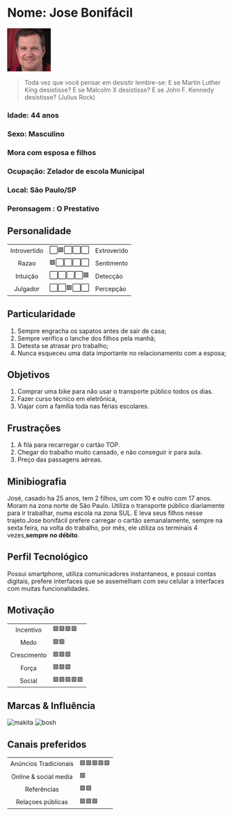 # Nome: Jose Bonifácil 
<img src="persona1.png" width="100px;" alt="Jose Bonifácil "/>

>Toda vez que você pensar em desistir lembre-se: E se Martin Luther King desistisse? E se Malcolm X desistisse? E se John F. Kennedy desistisse? (Julius Rock)

### Idade: 44 anos
### Sexo: Masculino
### Mora com esposa e filhos
### Ocupação: Zelador de escola Municipal
### Local: São Paulo/SP
### Peronsagem : O Prestativo

## Personalidade
<table>
    <tr>
      <td align="center">
	  Introvertido
	 </td>
      <td align="center">
	  	⬜🟩⬜⬜⬜
	</td>
    <td>Extroverido</td>
	</tr> 
     <tr>
      <td align="center">
	 Razao
	 </td>
      <td align="center">
	  	🟩⬜⬜⬜⬜
	</td>
    <td>Sentimento</td>
	</tr> 
    <tr>
      <td align="center">
	 Intuição
	 </td>
      <td align="center">
	  	⬜⬜⬜⬜🟩
	</td>
    <td>Detecção</td>
	</tr> 
     <tr>
      <td align="center">
	 Julgador
	 </td>
      <td align="center">
	  	⬜⬜🟩⬜⬜
	</td>
    <td>Percepção</td>
	</tr> 
</table>

## Particularidade
1. Sempre engracha os sapatos antes de sair de casa;
2. Sempre verifica o lanche dos filhos pela manhã;
3. Detesta se atrasar pro trabalho;
4. Nunca esqueceu uma data importante no relacionamento com a esposa;
## Objetivos
1. Comprar uma bike para não usar o transporte público todos os dias.
2. Fazer  curso técnico em eletrônica,
3. Viajar com a família toda nas férias escolares.

## Frustrações

1. A fila para recarregar o cartão TOP.
2. Chegar do trabalho muito cansado, e não conseguir ir para aula.
3. Preço das passagens aéreas.

## Minibiografia
José, casado ha 25 anos, tem 2 filhos, um com 10 e outro com 17 anos. Moram na zona norte de São Paulo.
Utiliza o transporte público diariamente para ir trabalhar, numa escola na zona SUL. E leva seus filhos nesse trajeto.Jose bonifácil prefere carregar o cartão semanalamente, sempre na sexta feira, na volta do trabalho, por mês, ele utiliza os terminais 4 vezes,**sempre no débito**.

## Perfil Tecnológico
Possui smartphone, utiliza comunicadores instantaneos, e possui contas digitais, prefere interfaces que se assemelham com seu celular a interfaces com muitas funcionalidades.


## Motivação
<table>
    <tr>
      <td align="center">
	 Incentivo
	 </td>
      <td >
	  	🟩🟩🟩🟩
     <tr>
      <td align="center">
	Medo
	 </td>
      <td >
	  	🟩🟩
	</td>
	</tr> 
    <tr>
      <td align="center">
	Crescimento
	 </td>
      <td >
	  	🟩🟩🟩
	</td>
	</tr> 
     <tr>
      <td align="center">
	Força
	 </td>
      <td >
	  	🟩🟩🟩
	</td>
	</tr> 
    <tr>
      <td align="center">
	 Social
	 </td>
      <td >
	  	🟩🟩🟩🟩🟩
     <tr>
</table>

## Marcas & Influência
<img src='https://encrypted-tbn0.gstatic.com/images?q=tbn:ANd9GcT_ZbNeX184s7isRCTePcjqGaU_WN2z4itvkiJGybw5iMSXEdNVTZHAFwGl_1Ql_VehF8g&usqp=CAU' width= '100px' alt='makita'>

<img src='https://upload.wikimedia.org/wikipedia/commons/thumb/1/16/Bosch-logo.svg/2560px-Bosch-logo.svg.png' width= '100px' alt='bosh'>

## Canais preferidos
<table>
    <tr>
      <td align="center">
	  Anúncios Tradicionais
	 </td>
      <td >
	  	🟩🟩🟩🟩🟩
     <tr>
      <td align="center">
	 Online & social media
	 </td>
      <td >
	  	🟩
	</td>
	</tr> 
    <tr>
      <td align="center">
	 Referências
	 </td>
      <td >
	  	🟩🟩
	</td>
	</tr> 
     <tr>
      <td align="center">
	 Relaçoes públicas
	 </td>
      <td >
	  	🟩🟩🟩
	</td>
	</tr> 
</table>